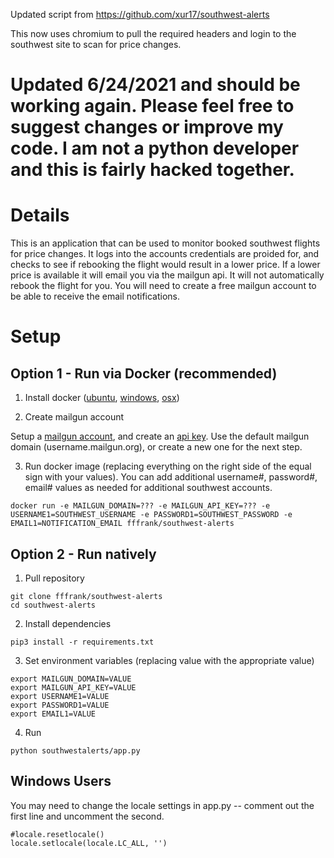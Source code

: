 Updated script from https://github.com/xur17/southwest-alerts

This now uses chromium to pull the required headers and login to the southwest site to scan for price changes.
# Updated 6/24/2021 and should be working again.  Please feel free to suggest changes or improve my code.  I am not a python developer and this is fairly hacked together.

# Details

This is an application that can be used to monitor booked southwest flights for
price changes. It logs into the accounts credentials are proided for, and
checks to see if rebooking the flight would result in a lower price. If a lower
price is available it will email you via the mailgun api. It will not
automatically rebook the flight for you. You will need to create a free mailgun
account to be able to receive the email notifications.

# Setup

## Option 1 - Run via Docker (recommended)

1. Install docker
   ([ubuntu](https://docs.docker.com/engine/installation/linux/ubuntu/#install-using-the-repository),
[windows](https://docs.docker.com/docker-for-windows/install/),
[osx](https://docs.docker.com/docker-for-mac/install/))

2. Create mailgun account

Setup a [mailgun account](https://www.mailgun.com/), and create an [api
key](https://app.mailgun.com/app/account/security). Use the default mailgun
domain (username.mailgun.org), or create a new one for the next step.

3. Run docker image (replacing everything on the right side of the equal sign with your values). You can add additional username#, password#, email# values as needed for additional southwest accounts.

```
docker run -e MAILGUN_DOMAIN=??? -e MAILGUN_API_KEY=??? -e USERNAME1=SOUTHWEST_USERNAME -e PASSWORD1=SOUTHWEST_PASSWORD -e EMAIL1=NOTIFICATION_EMAIL fffrank/southwest-alerts
```

## Option 2 - Run natively

1. Pull repository

```
git clone fffrank/southwest-alerts
cd southwest-alerts
```

2. Install dependencies

```
pip3 install -r requirements.txt
```

3. Set environment variables (replacing value with the appropriate value)

```
export MAILGUN_DOMAIN=VALUE
export MAILGUN_API_KEY=VALUE
export USERNAME1=VALUE
export PASSWORD1=VALUE
export EMAIL1=VALUE
```

4. Run

```
python southwestalerts/app.py
```

## Windows  Users
You may need to change the locale settings in app.py -- comment out the first line and uncomment the second.
```
#locale.resetlocale()
locale.setlocale(locale.LC_ALL, '')
```
